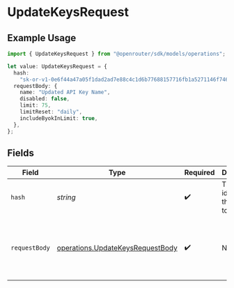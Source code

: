 # UpdateKeysRequest

## Example Usage

```typescript
import { UpdateKeysRequest } from "@openrouter/sdk/models/operations";

let value: UpdateKeysRequest = {
  hash:
    "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",
  requestBody: {
    name: "Updated API Key Name",
    disabled: false,
    limit: 75,
    limitReset: "daily",
    includeByokInLimit: true,
  },
};
```

## Fields

| Field                                                                                                                     | Type                                                                                                                      | Required                                                                                                                  | Description                                                                                                               | Example                                                                                                                   |
| ------------------------------------------------------------------------------------------------------------------------- | ------------------------------------------------------------------------------------------------------------------------- | ------------------------------------------------------------------------------------------------------------------------- | ------------------------------------------------------------------------------------------------------------------------- | ------------------------------------------------------------------------------------------------------------------------- |
| `hash`                                                                                                                    | *string*                                                                                                                  | :heavy_check_mark:                                                                                                        | The hash identifier of the API key to update                                                                              | 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                                                 |
| `requestBody`                                                                                                             | [operations.UpdateKeysRequestBody](../../models/operations/updatekeysrequestbody.md)                                      | :heavy_check_mark:                                                                                                        | N/A                                                                                                                       | {<br/>"name": "Updated API Key Name",<br/>"disabled": false,<br/>"limit": 75,<br/>"limit_reset": "daily",<br/>"include_byok_in_limit": true<br/>} |